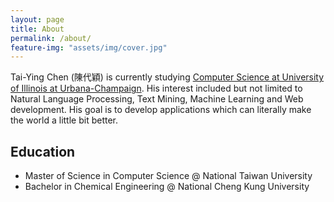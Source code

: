 ```yaml
---
layout: page
title: About
permalink: /about/
feature-img: "assets/img/cover.jpg"
---
```


Tai-Ying Chen (陳代穎) is currently studying [Computer Science at University of Illinois at Urbana-Champaign](https://cs.illinois.edu/).
His interest included but not limited to Natural Language Processing, Text Mining, Machine Learning and Web development.
His goal is to develop applications which can literally make the world a little bit better.

## Education

- Master of Science in Computer Science @ National Taiwan University
- Bachelor in Chemical Engineering @ National Cheng Kung University
